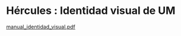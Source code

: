 # Hércules : Identidad visual de UM



[manual\_identidad\_visual.pdf](/attachments/597853238/597871854.pdf "attachments/597853238/597871854.pdf")




